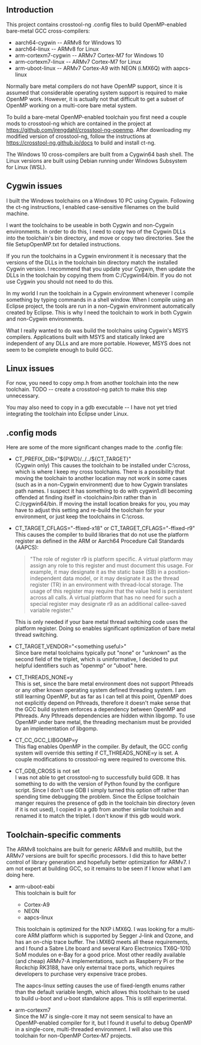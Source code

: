 ## Introduction

This project contains crosstool-ng .config files to build OpenMP-enabled
bare-metal GCC cross-compilers:

- aarch64-cygwin       --  ARMv8 for Windows 10
- aarch64-linux        -- ARMv8 for Linux
- arm-cortexm7-cygwin  -- ARMv7 Cortex-M7 for Windows 10
- arm-cortexm7-linux   -- ARMv7 Cortex-M7 for Linux
- arm-uboot-linux -- ARMv7 Cortex-A9 with NEON (i.MX6Q) with aapcs-linux

Normally bare metal compilers do not have OpenMP support, since it is
assumed that considerable operating system support is required to make
OpenMP work. However, it is actually not that difficult to get a subset
of OpenMP working on a multi-core bare metal system.

To build a bare-metal OpenMP-enabled toolchain you first need a couple
mods to crosstool-ng which are contained in the project at
https://github.com/jrengdahl/crosstool-ng-openmp. After downloading
my modified version of crosstool-ng, follow the instructions at
https://crosstool-ng.github.io/docs to build and install ct-ng.

The Windows 10 cross-compilers are built from a Cygwin64 bash shell.
The Linux versions are built using Debian running under Windows Subsystem for Linux (WSL).

## Cygwin issues

I built the Windows toolchains on a Windows 10 PC using Cygwin. Following the ct-ng instructions,
I enabled case-sensitive filenames on the build machine.

I want the toolchains to be useable in both Cygwin and non-Cygwin
environments. In order to do this, I need to copy two of the Cygwin DLLs
into the toolchain's bin directory, and move or copy two directories.
See the file SetupOpenMP.txt for detailed instructions.

If you run the toolchains in a Cygwin environment it is necessary that
the versions of the DLLs in the toolchain bin directory match the installed Cygwin
version. I recommend that you update your Cygwin, then update the DLLs
in the toolchain by copying them from C:/Cygwin64/bin. If you do not use
Cygwin you should not need to do this.

In my world I run the toolchain in a Cygwin environment whenever I compile
something by typing commands in a shell window. When I compile using an
Eclipse project, the tools are run in a non-Cygwin environment automatically
created by Eclipse. This is why I need the toolchain to work in both Cygwin
and non-Cygwin environments.

What I really wanted to do was build the toolchains using Cygwin's MSYS
compilers. Applications built with MSYS and statically linked are independent
of any DLLs and are more portable. However, MSYS does not seem to be complete
enough to build GCC.

## Linux issues

For now, you need to copy omp.h from another toolchain into the new toolchain.
TODO -- create a crosstool-ng patch to make this step unnecessary.

You may also need to copy in a gdb executable -- I have not yet tried integrating
the toolchain into Eclipse under Linux.

## .config mods

Here are some of the more significant changes made to the .config file:

- CT_PREFIX_DIR="\$\{PWD}/../../\$\{CT_TARGET}"  
   (Cygwin only) This causes the toolchain to be installed under C:\cross, which is where I keep my cross toolchains.
   There is a possibility that moving the toolchain to another location may not work in some cases
   (such as in a non-Cygwin environment) due to how Cygwin translates path names.
   I suspect it has something to do with cygwin1.dll becoming offended at finding itself in \<toolchain\>/bin
   rather than in C:/cygwin64/bin.
   If moving the install location breaks for you, you may have to adjust this setting and re-build the toolchain for your environment,
   or just keep the toolchains in C:\cross.

- CT_TARGET_CFLAGS="-ffixed-x18" or CT_TARGET_CFLAGS="-ffixed-r9"  
This causes the compiler to build libraries that do not use the platform register as defined in
the ARM or Aarch64 Procedure Call Standards (AAPCS):

  >"The role of register r9 is platform specific. A virtual platform may assign any role to this
register and must document this usage. For example, it may designate it as the static base (SB)
in a position-independent data model, or it may designate it as the thread register (TR) in an
environment with thread-local storage. The usage of this register may require that the value
held is persistent across all calls. A virtual platform that has no need for such a special
register may designate r9 as an additional callee-saved variable register."

    This is only needed if your bare metal thread switching code uses the platform register. 
Doing so enables significant optimization of bare metal thread switching.

- CT_TARGET_VENDOR="\<something useful\>"  
Since bare metal toolchains typically put "none" or "unknown" as the second field of the triplet,
which is uninformative, I decided to put helpful identifiers such as "openmp" or "uboot" here.

- CT_THREADS_NONE=y  
This is set, since the bare metal environment does not support Pthreads or any other known operating
system defined threading system. I am still learning OpenMP, but as far as I can tell at this point,
OpenMP does not explicitly depend on Pthreads, therefore it doesn't make sense that the GCC
build system enforces a dependency between OpenMP and Pthreads. Any Pthreads dependencies are hidden
within libgomp. To use OpenMP under bare metal, the threading mechanism must be provided by an
implementation of libgomp.

- CT_CC_GCC_LIBGOMP=y  
This flag enables OpenMP in the compiler. By default, the GCC config system will override this setting
if CT_THREADS_NONE=y is set. A couple modifications to crosstool-ng were required to overcome this.

- CT_GDB_CROSS is not set  
I was not able to get crosstool-ng to successfully build GDB. It has something to do with the version of
Python found by the configure script. Since I don't use GDB I simply turned this option off rather than
spending time debugging the problem. Since the Eclipse toolchain manger requires the presence of gdb
in the toolchain bin directory (even if it is not used), I copied in a gdb from another similar toolchain
and renamed it to match the triplet. I don't know if this gdb would work.

## Toolchain-specific comments

The ARMv8 toolchains are built for generic ARMv8 and multilib, but the ARMv7 versions
are built for specific processors. I did this to have better control of library generation
and hopefully better optimization for ARMv7. I am not expert at building GCC, so it
remains to be seen if I know what I am doing here.

- arm-uboot-eabi  
This toolchain is built for
    - Cortex-A9
    - NEON
    - aapcs-linux

    This toolchain is optimized for the NXP i.MX6Q. I was looking for a multi-core
ARM platform which is supported by Segger J-link and Ozone, and has an on-chip
trace buffer. The i.MX6Q meets all these requirements, and I found a Sabre Lite
board and several
Karo Electronics TX6Q-1010 SoM modules on e-Bay for a good price. Most other
readily available (and cheap) ARMv7-A implementations, such as Raspberry Pi
or the Rockchip RK3188, have only external trace ports, which requires developers
to purchase very expensive trace probes.

    The aapcs-linux setting causes the use of fixed-length enums rather than
the default variable length, which allows this toolchain to be used to build
u-boot and u-boot standalone apps. This is still experimental.

- arm-cortexm7  
Since the M7 is single-core it may not seem sensical to have an OpenMP-enabled
compiler for it, but I found it useful to debug OpenMP in a single-core,
multi-threaded environment. I will also use this toolchain for non-OpenMP
Cortex-M7 projects.

